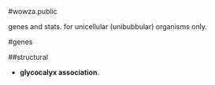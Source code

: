 #wowza.public

genes and stats. for unicellular (unibubbular) organisms only.

#genes

##structural

* **glycocalyx association**.